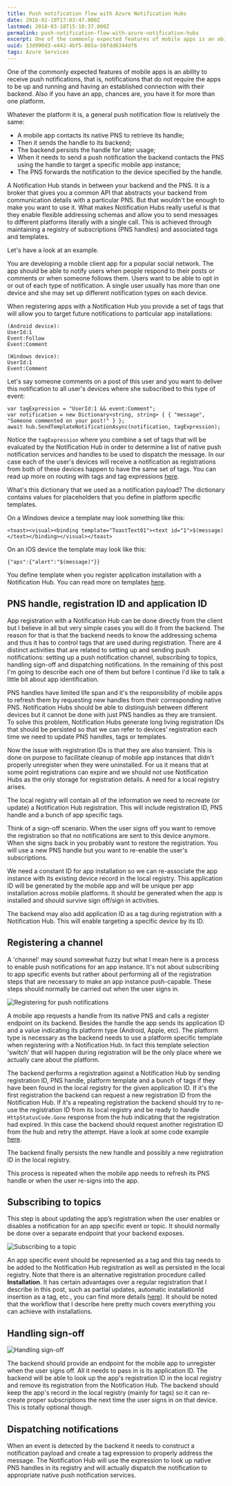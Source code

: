 ```yaml
---
title: Push notification flow with Azure Notification Hubs
date: 2016-02-10T17:03:47.000Z
lastmod: 2018-03-18T15:10:37.000Z
permalink: push-notification-flow-with-azure-notification-hubs
excerpt: One of the commonly expected features of mobile apps is an ability to receive push notifications, that is, notifications that do not require the apps to be up and running and having an established connection with their backend.
uuid: 13d990d3-e442-4bf5-865a-50fdd6344df6
tags: Azure Services
---
```


One of the commonly expected features of mobile apps is an ability to receive push notifications, that is, notifications that do not require the apps to be up and running and having an established connection with their backend. Also if you have an app, chances are, you have it for more than one platform.

Whatever the platform it is, a general push notification flow is relatively the same:

*   A mobile app contacts its native PNS to retrieve its handle;
*   Then it sends the handle to its backend;
*   The backend persists the handle for later usage;
*   When it needs to send a push notification the backend contacts the PNS using the handle to target a specific mobile app instance;
*   The PNS forwards the notification to the device specified by the handle.

A Notification Hub stands in between your backend and the PNS. It is a broker that gives you a common API that abstracts your backend from communication details with a particular PNS. But that wouldn't be enough to make you want to use it. What makes Notification Hubs really useful is that they enable flexible addressing schemas and allow you to send messages to different platforms literally with a single call. This is achieved through maintaining a registry of subscriptions (PNS handles) and associated tags and templates.

Let's have a look at an example.

You are developing a mobile client app for a popular social network. The app should be able to notify users when people respond to their posts or comments or when someone follows them. Users want to be able to opt in or out of each type of notification. A single user usually has more than one device and she may set up different notification types on each device.

When registering apps with a Notification Hub you provide a set of tags that will allow you to target future notifications to particular app installations:

```
(Android device):
UserId:1
Event:Follow
Event:Comment

(Windows device):
UserId:1
Event:Comment
```

Let's say someone comments on a post of this user and you want to deliver this notification to all user's devices where she subscribed to this type of event:

```
var tagExpression = "UserId:1 && event:Comment";
var notification = new Dictionary<string, string> { { "message", "Someone commented on your post!" } };
await hub.SendTemplateNotificationAsync(notification, tagExpression);
```

Notice the `tagExpression` where you combine a set of tags that will be evaluated by the Notification Hub in order to determine a list of native push notification services and handles to be used to dispatch the message. In our case each of the user's devices will receive a notification as registrations from both of these devices happen to have the same set of tags. You can read up more on routing with tags and tag expressions [here](https://azure.microsoft.com/en-us/documentation/articles/notification-hubs-routing-tag-expressions/).

What's this dictionary that we used as a notification payload? The dictionary contains values for placeholders that you define in platform specific templates.

On a Windows device a template may look something like this:

```
<toast><visual><binding template="ToastText01"><text id="1">$(message)</text></binding></visual></toast>
```

On an iOS device the template may look like this:

```
{"aps":{"alert":"$(message)"}}
```

You define template when you register application installation with a Notification Hub. You can read more on templates [here](https://azure.microsoft.com/en-us/documentation/articles/notification-hubs-templates/).

## PNS handle, registration ID and application ID

App registration with a Notification Hub can be done directly from the client but I believe in all but very simple cases you will do it from the backend. The reason for that is that the backend needs to know the addressing schema and thus it has to control tags that are used during registration. There are 4 distinct activities that are related to setting up and sending push notifications: setting up a push notification channel, subscribing to topics, handling sign-off and dispatching notifications. In the remaining of this post I'm going to describe each one of them but before I continue I'd like to talk a little bit about app identification.

PNS handles have limited life span and it's the responsibility of mobile apps to refresh them by requesting new handles from their corresponding native PNS. Notification Hubs should be able to distinguish between different devices but it cannot be done with just PNS handles as they are transient. To solve this problem, Notification Hubs generate long living registration IDs that should be persisted so that we can refer to devices’ registration each time we need to update PNS handles, tags or templates.

Now the issue with registration IDs is that they are also transient. This is done on purpose to facilitate cleanup of mobile app instances that didn't properly unregister when they were uninstalled. For us it means that at some point registrations can expire and we should not use Notification Hubs as the only storage for registration details. A need for a local registry arises.

The local registry will contain all of the information we need to recreate (or update) a Notification Hub registration. This will include registration ID, PNS handle and a bunch of app specific tags.

Think of a sign-off scenario. When the user signs off you want to remove the registration so that no notifications are sent to this device anymore. When she signs back in you probably want to restore the registration. You will use a new PNS handle but you want to re-enable the user's subscriptions.

We need a constant ID for app installation so we can re-associate the app instance with its existing device record in the local registry. This application ID will be generated by the mobile app and will be unique per app installation across mobile platforms. It should be generated when the app is installed and should survive sign off/sign in activities.

The backend may also add application ID as a tag during registration with a Notification Hub. This will enable targeting a specific device by its ID.

## Registering a channel

A 'channel' may sound somewhat fuzzy but what I mean here is a process to enable push notifications for an app instance. It's not about subscribing to app specific events but rather about performing all of the registration steps that are necessary to make an app instance push-capable. These steps should normally be carried out when the user signs in.

![Registering for push notifications](https://blogcontent.azureedge.net/b77f1186-1a1b-4b93-a870-6ea2aaafd3f2.png)

A mobile app requests a handle from its native PNS and calls a register endpoint on its backend. Besides the handle the app sends its application ID and a value indicating its platform type (Android, Apple, etc). The platform type is necessary as the backend needs to use a platform specific template when registering with a Notification Hub. In fact this template selection 'switch' that will happen during registration will be the only place where we actually care about the platform.

The backend performs a registration against a Notification Hub by sending registration ID, PNS handle, platform template and a bunch of tags if they have been found in the local registry for the given application ID. If it's the first registration the backend can request a new registration ID from the Notification Hub. If it's a repeating registration the backend should try to re-use the registration ID from its local registry and be ready to handle `HttpStatusCode.Gone` response from the hub indicating that the registration had expired. In this case the backend should request another registration ID from the hub and retry the attempt. Have a look at some code example [here](https://msdn.microsoft.com/library/azure/dn743807.aspx?f=255&MSPPError=-2147217396).

The backend finally persists the new handle and possibly a new registration ID in the local registry.

This process is repeated when the mobile app needs to refresh its PNS handle or when the user re-signs into the app.

## Subscribing to topics

This step is about updating the app’s registration when the user enables or disables a notification for an app specific event or topic. It should normally be done over a separate endpoint that your backend exposes.

![Subscribing to a topic](https://blogcontent.azureedge.net/091a7975-3029-4c6b-96a4-9c1d4ac7304d.png)

An app specific event should be represented as a tag and this tag needs to be added to the Notification Hub registration as well as persisted in the local registry. Note that there is an alternative registration procedure called **Installation**. It has certain advantages over a regular registration that I describe in this post, such as partial updates, automatic installationId insertion as a tag, etc., you can find more details [here](https://azure.microsoft.com/en-us/documentation/articles/notification-hubs-registration-management/)). It should be noted that the workflow that I describe here pretty much covers everything you can achieve with installations.

## Handling sign-off

![Handling sign-off](https://blogcontent.azureedge.net/13d91898-e7fc-4043-ab50-bcd5386c6358.png)

The backend should provide an endpoint for the mobile app to unregister when the user signs off. All it needs to pass in is its application ID. The backend will be able to look up the app's registration ID in the local registry and remove its registration from the Notification Hub. The backend should keep the app's record in the local registry (mainly for tags) so it can re-create proper subscriptions the next time the user signs in on that device. This is totally optional though.

## Dispatching notifications

When an event is detected by the backend it needs to construct a notification payload and create a tag expression to properly address the message. The Notification Hub will use the expression to look up native PNS handles in its registry and will actually dispatch the notification to appropriate native push notification services.